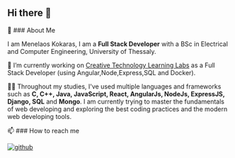 ## Hi there 👋

<!--
**mkokaras/mkokaras** is a ✨ _special_ ✨ repository because its `README.md` (this file) appears on your GitHub profile.

Here are some ideas to get you started:

- 🔭 I’m currently working on ...
- 🌱 I’m currently learning ...
- 👯 I’m looking to collaborate on ...
- 🤔 I’m looking for help with ...
- 💬 Ask me about ...
- 📫 How to reach me: ...
- 😄 Pronouns: ...
- ⚡ Fun fact: ...
-->

🙌 ### About Me

I am Menelaos Kokaras, I am a **Full Stack Developer** with a BSc in Electrical and Computer Engineering, University of Thessaly.

🔭 I’m currently working on [Creative Technology Learning Labs](https://ctll.e-ce.uth.gr/) as a Full Stack Developer (using Angular,Node,Express,SQL and Docker).

👨‍💻 Throughout my studies, I've used multiple languages and frameworks such as **C, C++, Java, JavaScript, React, AngularJs, NodeJs, ExpressJS, Django, SQL** and **Mongo**. I am currently trying to master the fundamentals of web developing and exploring the best coding practices and the modern web developing tools.

📫 ### How to reach me

[![github](https://img.shields.io/badge/GitHub-000000?style=for-the-badge&logo=GitHub&logoColor=white)](https://github.com/mkokaras/mkokaras/edit/main/README.md)
